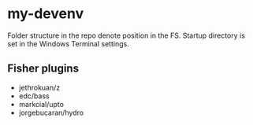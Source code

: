 # my-devenv

Folder structure in the repo denote position in the FS.
Startup directory is set in the Windows Terminal settings.

## Fisher plugins

* jethrokuan/z
* edc/bass
* markcial/upto
* jorgebucaran/hydro
